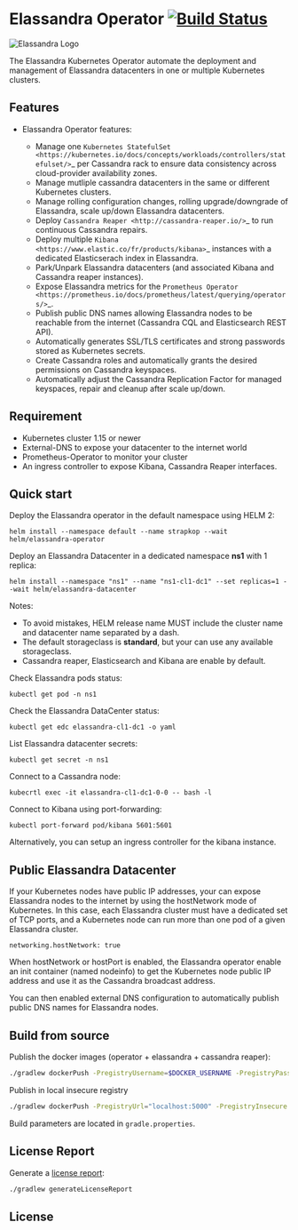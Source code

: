 # Elassandra Operator [![Build Status](https://travis-ci.com/strapdata/strapkop.svg?token=PzEdBQpdXSgcm2zGdxUn&branch=master)](https://travis-ci.com/strapdata/strapkop)

![Elassandra Logo](elassandra-operator.png)

The Elassandra Kubernetes Operator automate the deployment and management of Elassandra datacenters in one or multiple Kubernetes clusters. 

## Features

* Elassandra Operator features:
  
  * Manage one `Kubernetes StatefulSet <https://kubernetes.io/docs/concepts/workloads/controllers/statefulset/>`_ per Cassandra rack to ensure data consistency across cloud-provider availability zones.
  * Manage mutliple cassandra datacenters in the same or different Kubernetes clusters.
  * Manage rolling configuration changes, rolling upgrade/downgrade of Elassandra, scale up/down Elassandra datacenters.
  * Deploy `Cassandra Reaper <http://cassandra-reaper.io/>`_ to run continuous Cassandra repairs.
  * Deploy multiple `Kibana <https://www.elastic.co/fr/products/kibana>`_ instances with a dedicated Elasticserach index in Elassandra.
  * Park/Unpark Elassandra datacenters (and associated Kibana and Cassandra reaper instances).
  * Expose Elassandra metrics for the `Prometheus Operator <https://prometheus.io/docs/prometheus/latest/querying/operators/>`_.
  * Publish public DNS names allowing Elassandra nodes to be reachable from the internet (Cassandra CQL and Elasticsearch REST API).
  * Automatically generates SSL/TLS certificates and strong passwords stored as Kubernetes secrets.
  * Create Cassandra roles and automatically grants the desired permissions on Cassandra keyspaces.
  * Automatically adjust the Cassandra Replication Factor for managed keyspaces, repair and cleanup after scale up/down.

## Requirement

* Kubernetes cluster 1.15 or newer
* External-DNS to expose your datacenter to the internet world
* Prometheus-Operator to monitor your cluster
* An ingress controller to expose Kibana, Cassandra Reaper interfaces.

## Quick start

Deploy the Elassandra operator in the default namespace using HELM 2:

    helm install --namespace default --name strapkop --wait helm/elassandra-operator

Deploy an Elassandra Datacenter in a dedicated namespace **ns1** with 1 replica:

    helm install --namespace "ns1" --name "ns1-cl1-dc1" --set replicas=1 --wait helm/elassandra-datacenter

Notes:
* To avoid mistakes, HELM release name MUST include the cluster name and datacenter name separated by a dash.
* The default storageclass is **standard**, but your can use any available storageclass.
* Cassandra reaper, Elasticsearch and Kibana are enable by default.

Check Elassandra pods status:

    kubectl get pod -n ns1

Check the Elassandra DataCenter status:

    kubectl get edc elassandra-cl1-dc1 -o yaml

List Elassandra datacenter secrets:

    kubectl get secret -n ns1

Connect to a Cassandra node:

    kubecrtl exec -it elassandra-cl1-dc1-0-0 -- bash -l

Connect to Kibana using port-forwarding:

    kubectl port-forward pod/kibana 5601:5601

Alternatively, you can setup an ingress controller for the kibana instance.

## Public Elassandra Datacenter

If your Kubernetes nodes have public IP addresses, your can expose Elassandra nodes to the internet by using 
the hostNetwork mode of Kubernetes. In this case, each Elassandra cluster must have a dedicated set of TCP ports,
and a Kubernetes node can run more than one pod of a given Elassandra cluster.

    networking.hostNetwork: true

When hostNetwork or hostPort is enabled, the Elassandra operator enable an init container (named nodeinfo) to get 
the Kubernetes node public IP address and use it as the Cassandra broadcast address. 

You can then enabled external DNS configuration to automatically publish public DNS names for Elassandra nodes.

## Build from source

Publish the docker images (operator + elassandra + cassandra reaper):
```bash
./gradlew dockerPush -PregistryUsername=$DOCKER_USERNAME -PregistryPassword=$DOCKER_PASSWORD -PregistryUrl=$DOCKER_URL
```

Publish in local insecure registry
```bash
./gradlew dockerPush -PregistryUrl="localhost:5000" -PregistryInsecure
```

Build parameters are located in `gradle.properties`.

## License Report

Generate a [license report](build/reports/dependency-license/index.html):
```bash
./gradlew generateLicenseReport
```

## License

